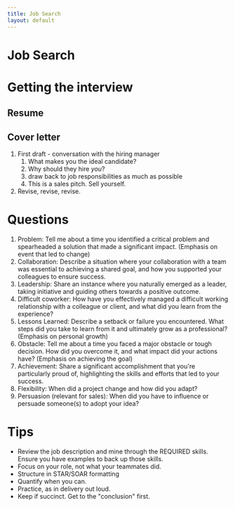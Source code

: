 ```yaml
---
title: Job Search
layout: default
---
```


Job Search
=====

# Getting the interview

## Resume
## Cover letter

1. First draft - conversation with the hiring manager
   1. What makes you the ideal candidate?
   2. Why should they hire *you*?
   3. draw back to job responsibilities as much as possible
   4. This is a sales pitch. Sell yourself.
2. Revise, revise, revise.

# Questions

1. Problem: Tell me about a time you identified a critical problem and spearheaded a solution that made a significant impact. (Emphasis on event that led to change)
1. Collaboration: Describe a situation where your collaboration with a team was essential to achieving a shared goal, and how you supported your colleagues to ensure success.
1. Leadership: Share an instance where you naturally emerged as a leader, taking initiative and guiding others towards a positive outcome.
1. Difficult coworker: How have you effectively managed a difficult working relationship with a colleague or client, and what did you learn from the experience?
1. Lessons Learned: Describe a setback or failure you encountered. What steps did you take to learn from it and ultimately grow as a professional? (Emphasis on personal growth)
1. Obstacle: Tell me about a time you faced a major obstacle or tough decision. How did you overcome it, and what impact did your actions have? (Emphasis on achieving the goal)
1. Achievement: Share a significant accomplishment that you're particularly proud of, highlighting the skills and efforts that led to your success.
1. Flexibility: When did a project change and how did you adapt?
1. Persuasion (relevant for sales): When did you have to influence or persuade someone(s) to adopt your idea?

# Tips

- Review the job description and mine through the REQUIRED skills. Ensure you have examples to back up those skills.
- Focus on your role, not what your teammates did.
- Structure in STAR/SOAR formatting
- Quantify when you can.
- Practice, as in delivery out loud. 
- Keep if succinct. Get to the "conclusion" first.
